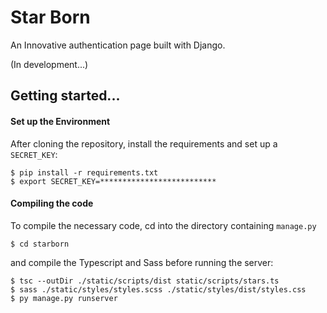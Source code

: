 # Star Born
An Innovative authentication page built with Django.

(In development...)


## Getting started...

#### Set up the Environment

After cloning the repository, install the requirements and set up a `SECRET_KEY`:

    $ pip install -r requirements.txt
    $ export SECRET_KEY=**************************

#### Compiling the code

To compile the necessary code, cd into the directory containing `manage.py`

    $ cd starborn

and compile the Typescript and Sass before running the server:

    $ tsc --outDir ./static/scripts/dist static/scripts/stars.ts
    $ sass ./static/styles/styles.scss ./static/styles/dist/styles.css
    $ py manage.py runserver